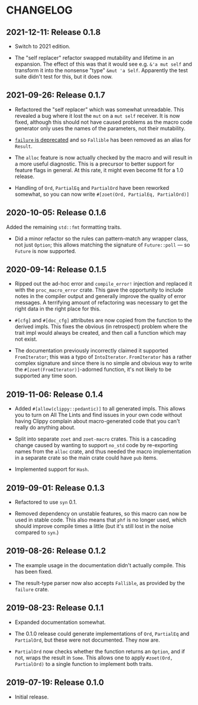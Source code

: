 # CHANGELOG

## 2021-12-11: Release 0.1.8

* Switch to 2021 edition.

* The "self replacer" refactor swapped mutability and lifetime in an expansion. The effect of this
  was that it would see e.g. `&'a mut self` and transform it into the nonsense "type" `&mut 'a
  Self`. Apparently the test suite didn't test for this, but it does now.

## 2021-09-26: Release 0.1.7

* Refactored the "self replacer" which was somewhat unreadable. This revealed a bug where it lost
  the `mut` on a `mut self` receiver. It is now fixed, although this should not have caused problems
  as the macro code generator only uses the names of the parameters, not their mutability.

* [`failure` is
  deprecated](https://github.com/rust-lang-nursery/failure#failure---a-new-error-management-story)
  and so `Fallible` has been removed as an alias for `Result`.

* The `alloc` feature is now actually checked by the macro and will result in a more useful
  diagnostic. This is a precursor to better support for feature flags in general. At this rate, it
  might even become fit for a 1.0 release.
* Handling of `Ord`, `PartialEq` and `PartialOrd` have been reworked somewhat, so you can now write
  `#[zoet(Ord, PartialEq, PartialOrd)]`

## 2020-10-05: Release 0.1.6

Added the remaining `std::fmt` formatting traits.

* Did a minor refactor so the rules can pattern-match any wrapper class, not just `Option`; this
  allows matching the signature of `Future::poll` — so `Future` is now supported.

## 2020-09-14: Release 0.1.5

* Ripped out the ad-hoc error and `compile_error!` injection and replaced it with the
  `proc_macro_error` crate. This gave the opportunity to include notes in the compiler output and
  generally improve the quality of error messages. A terrifying amount of refactoring was necessary
  to get the right data in the right place for this.

* `#[cfg]` and `#[doc_cfg]` attributes are now copied from the function to the derived impls. This
  fixes the obvious (in retrospect) problem where the trait impl would always be created, and then
  call a function which may not exist.

* The documentation previously incorrectly claimed it supported `FromIterator`; this was a typo of
  `IntoIterator`. `FromIterator` has a rather complex signature and since there is no simple and
  obvious way to write the `#[zoet(FromIterator)]`-adorned function, it's not likely to be supported
  any time soon.

## 2019-11-06: Release 0.1.4

* Added `#[allow(clippy::pedantic)]` to all generated impls. This allows you to turn on All The
  Lints and find issues in your own code without having Clippy complain about macro-generated code
  that you can't really do anything about.

* Split into separate `zoet` and `zoet-macro` crates. This is a cascading change caused by wanting
  to support `no_std` code by re-exporting names from the `alloc` crate, and thus needed the macro
  implementation in a separate crate so the main crate could have `pub` items.

* Implemented support for `Hash`.

## 2019-09-01: Release 0.1.3

* Refactored to use `syn` 0.1.

* Removed dependency on unstable features, so this macro can now be used in stable code. This also
  means that `phf` is no longer used, which should improve compile times a little (but it's still
  lost in the noise compared to `syn`.)

## 2019-08-26: Release 0.1.2

* The example usage in the documentation didn't actually compile. This has been fixed.

* The result-type parser now also accepts `Fallible`, as provided by the `failure` crate.

## 2019-08-23: Release 0.1.1

* Expanded documentation somewhat.

* The 0.1.0 release could generate implementations of `Ord`, `PartialEq` and `PartialOrd`, but these
  were not documented. They now are.

* `PartialOrd` now checks whether the function returns an `Option`, and if not, wraps the result in
  `Some`. This allows one to apply `#zoet(Ord, PartialOrd)` to a single function to implement both
  traits.

## 2019-07-19: Release 0.1.0

* Initial release.
